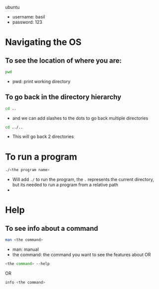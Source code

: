 ubuntu 
- username: basil
- password: 123

# Navigating the OS
## To see the location of where you are:
```bash
pwd
```
- pwd: print working directory
## To go back in the directory hierarchy
```bash
cd ..
```
- and we can add slashes to the dots to go back multiple directories
```bash
cd ../..
```
- This will go back 2 directories
# To run a program
```bash
./<the program name>
```
- Will add `./` to run the program, the `.` represents the current directory, but its needed to run a program from a relative path
- 
# Help
## To see info about a command
```bash
man <the command>
```
- man: manual
- the command: the command you want to see the features about
OR 
```bash
<the command> --help
```
OR 
```bash
info <the command>
```
